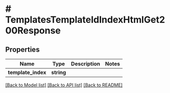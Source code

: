 # # TemplatesTemplateIdIndexHtmlGet200Response

## Properties

Name | Type | Description | Notes
------------ | ------------- | ------------- | -------------
**template_index** | **string** |  |

[[Back to Model list]](../../README.md#models) [[Back to API list]](../../README.md#endpoints) [[Back to README]](../../README.md)
